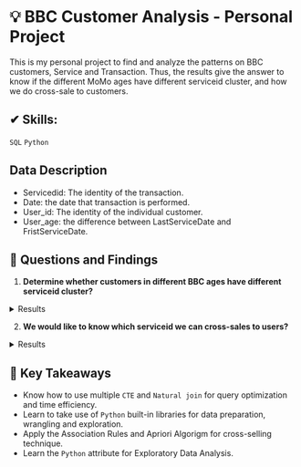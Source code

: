 # 💡 BBC Customer Analysis - Personal Project
This is my personal project to find and analyze the patterns on BBC customers, Service and Transaction. Thus, the results give the answer to know if the different MoMo ages have different serviceid cluster, and how we do cross-sale to customers.
## ✔ Skills:
`SQL`
`Python`

## Data Description
- Servicedid: The identity of the transaction.
- Date: the date that transaction is performed.
- User_id: The identity of the individual customer.
- User_age: the difference between LastServiceDate and FristServiceDate.

## 📌 Questions and Findings
1. **Determine whether customers in different BBC ages have different serviceid cluster?**
<details>
  <summary> Results </summary>
  

- Customers in 30_age group tend to use Serviceid of 487, 1014, 299, 47, 65.  
- Customers in 100_age group tend to use Serviceid of 333, 667, 981, 1014, 487  
- Customers in 200_age group tend to use Serviceid of 981, 20, 1014, 271, 326. 
- Customers in 300_age group tend to use Serviceid of 18, 667, 333, 981, 268. 
- Customers in 300_plus_age group tend to use Serviceid of 981, 19, 1014, 2, 271.

</details>

  
2. **We would like to know which serviceid we can cross-sales to users?**
<details>
  <summary> Results </summary>
  
- If the customer buy serviceid_667, we will cross-sell the serviceid_333 with the Support of 19%, Confidence ~ 92% and Lift >1.
- If the customer buy serviceid_333, we will cross-sell the serviceid_667 with the Support of 19%, Confidence ~ 99% and Lift >1.
- If the customer buy serviceid_981, we will cross-sell the serviceid_1014 with the Support of 17%, Confidence ~ 62% and Lift >1.
- If the customer buy serviceid_1014, we will cross-sell the serviceid_268 with the Support of 17%, Confidence ~ 79% and Lift >1.
- If the customer buy serviceid_982, we will cross-sell the serviceid_268 with the Support of 11%, Confidence ~ 98% and Lift >1.

....
- If the customer buy serviceid_326, we will cross-sell the serviceid_666 with the Support of 10%, Confidence of 100% and Lift >1.


</details>

## 📝 Key Takeaways
- Know how to use multiple `CTE` and `Natural join` for query optimization and time efficiency.
- Learn to take use of `Python` built-in libraries for data preparation, wrangling and exploration.
- Apply the Association Rules and Apriori Algorigm for cross-selling technique.
- Learn the  `Python` attribute for Exploratory Data Analysis.
